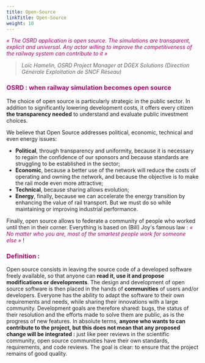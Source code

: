 ```yaml
---
title: Open-Source
linkTitle: Open-Source
weight: 10
---
```


*<font color=#aa026d>« The OSRD application is open source. The simulations are transparent, explicit and universal. Any actor willing to improve the competitiveness of the railway system can contribute to it »</font>*
>*Loïc Hamelin, OSRD Project Manager at DGEX Solutions (Direction Générale Exploitation de SNCF Réseau)*

### <font color=#aa026d>OSRD : when railway simulation becomes open source</font>

The choice of open source is particularly strategic in the public sector. In addition to significantly lowering development costs, it offers every citizen **the transparency needed** to understand and evaluate public investment choices.

We believe that Open Source addresses political, economic, technical and even energy issues:

- **Political**, through transparency and uniformity, because it is necessary to regain the confidence of our sponsors and because standards are struggling to be established in the sector;  
- **Economic**, because a better use of the network will reduce the costs of operating and owning the network, and because the objective is to make the rail mode even more attractive;
- **Technical**, because sharing allows evolution;
- **Energy**, finally, because we can accelerate the energy transition by enhancing the value of rail transport. But we must do so while maintaining or improving industrial performance.

Finally, open source allows to federate a community of people who worked until then in their corner. Everything is based on (Bill) Joy's famous law : *<font color=#aa026d>« No matter who you are, most of the smartest people work for someone else »</font>* !

### <font color=#aa026d>Definition :</font>
Open source consists in leaving the source code of a developed software freely available, so that anyone can **read it, use it and propose modifications or developments**. The design and development of open source software is then placed in the hands of **communities** of users and/or developers.
Everyone has the ability to adapt the software to their own requirements and needs, while sharing their innovations with a large community. Development goals are therefore shared: bugs, the status of their resolution and the efforts made to solve them are public, as is the progress of new features.
In absolute terms, **anyone who wants to can contribute to the project, but this does not mean that any proposed change will be integrated :** just like peer reviews in the scientific community, open source communities have their own standards, requirements, and code reviews. The goal is clear: to ensure that the project remains of good quality.